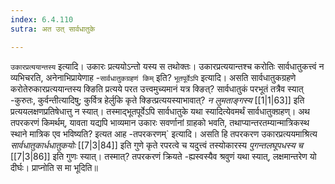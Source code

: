 ```yaml
---
index: 6.4.110
sutra: अत उत् सार्वधातुके

---
```

   `उकारप्रत्ययान्तस्य` इत्यादि। उकारः प्रत्ययोऽन्तो यस्य स तथोक्तः। उकारप्रत्ययान्तश्च करोतिः सार्वधातुकत्त्वं न व्यभिचरति, अनेनाभिप्रायेणाह -`सार्वधातुकग्रहणं किम्` इति? `भूतपूर्वेऽपि` इत्यादि। असति सार्वधातुकग्रहणे करोतेरुकारप्रत्ययान्तस्य क्ङिति प्रत्यये परत उत्त्वमुच्यमानं यत्र क्ङित्? सार्वधातुकं परभूतं तत्रैव स्यात् -कुरुतः, कुर्वन्तीत्यादिषु; कुर्वित्र हेर्लुकि कृते क्ङित्प्रत्ययस्याभावात्? _न लुमताङ्गस्य_ [[1|1|63]]  इति प्रत्ययलक्षणप्रतिषेधात्तु न स्यात्। तस्माद्भूतपूर्वेऽपि सार्वधातुके यथा स्यादित्येवमर्थं सार्वधातुक्ग्रहण्। अथ तपरकरणं किमर्थम्, यावता यद्यपि भाव्यमान उकारः सवर्णानां ग्राहको भवति, तथाप्यान्तरतम्यान्मात्रिकस्थ स्थाने मात्रिक एव भविष्यति? इत्यत आह -तपरकरणम्` इत्यादि। असति हि तपरकरण उकारप्रत्ययमाश्रित्य _सार्वधातुकार्धधातुकयोः_ [[7|3|84]]  इति गुणे कृते रपरत्वे च यदुत्त्वं तस्योकारस्य _पुगन्तलघूपधस्य च_ [[7|3|86]]  इति गुणः स्यात्। तस्मात्? तपरकरणं क्रियते -ह्यस्वस्यैव श्रवुणं यथा स्यात्, लक्षमान्तरेण यो दीर्घः। प्राप्नोति स मा भूदिति॥